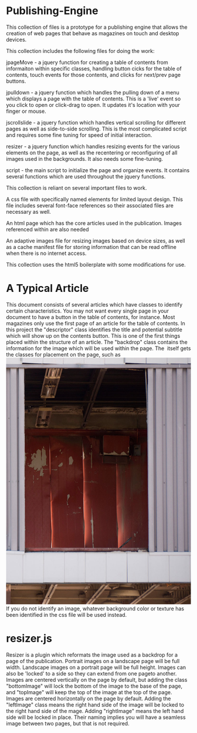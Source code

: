 Publishing-Engine
=================

This collection of files is a prototype for a publishing engine that allows the creation of web pages that behave as magazines on touch and desktop devices.

This collection includes the following files for doing the work:

jpageMove - a jquery function for creating a table of contents from informaiton within specific classes, handling button cicks for the table of contents, touch events for those contents, and clicks for next/prev page buttons.

jpulldown - a jquery function which handles the pulling down of a menu which displays a page with the table of contents. This is a 'live' event so you click to open or click-drag to open. It updates it's location with your finger or mouse.

jscrollslide - a jquery function which handles vertical scrolling for different pages as well as side-to-side scrolling. This is the most complicated script and requires some fine tuning for speed of initial interaction.

resizer - a jquery function which handles resizing events for the various elements on the page, as well as the recentering or reconfiguring of all images used in the backgrounds. It also needs some fine-tuning.

script - the main script to initialize the page and organize events. It contains several functions which are used throughout the jquery functions.

This collection is reliant on several important files to work.

A css file with specifically named elements for limited layout design. This file includes several font-face references so their associated files are necessary as well.

An html page which has the core articles used in the publication. Images referenced within are also needed

An adaptive images file for resizing images based on device sizes, as well as a cache manifest file for storing information that can be read offline when there is no internet access.

This collection uses the html5 boilerplate with some modifications for use.

A Typical Article
=================
This document consists of several articles which have classes to identify certain characteristics. You may not want every single page in your document to have a button in the table of contents, for instance. Most magazines only use the first page of an article for the table of contents. In this project the "descriptor" class identifies the title and potential subtitle which will show up on the contents button. This is one of the first things placed within the structure of an article.
The "backdrop" class contains the information for the image which will be used within the page. The <img> itself gets the classes for placement on the page, such as <img src="photos/014.jpg" class="leftImage bottomImage"> If you do not identify an image, whatever background color or texture has been identified in the css file will be used instead.

resizer.js
==========
Resizer is a plugin which reformats the image used as a backdrop for a page of the publication. Portrait images on a landscape page will be full width. Landscape images on a portrait page will be full height. Images can also be 'locked' to a side so they can extend from one pageto another. 
Images are centered vertically on the page by default, but adding the class "bottomImage" will lock the bottom of the image to the base of the page, and "topImage" will keep the top of the image at the top of the page. 
Images are centered horizontally on the page by default. Adding the "leftImage" class means the right hand side of the image will be locked to the right hand side of the mage. Adding "rightImage" means the left hand side will be locked in place. Their naming implies you will have a seamless image between two pages, but that is not required.


